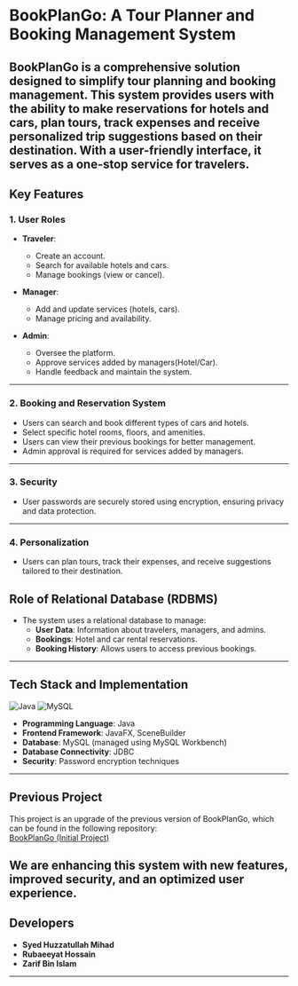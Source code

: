 # BookPlanGo: A Tour Planner and Booking Management System

**BookPlanGo** is a comprehensive solution designed to simplify tour planning and booking management. This system provides users with the ability to make reservations for hotels and cars, plan tours, track expenses and receive personalized trip suggestions based on their destination. With a user-friendly interface, it serves as a one-stop service for travelers.
---

## Key Features

### 1. User Roles
- **Traveler**: 
  - Create an account.
  - Search for available hotels and cars.
  - Manage bookings (view or cancel).
  
- **Manager**: 
  - Add and update services (hotels, cars).
  - Manage pricing and availability.
  
- **Admin**: 
  - Oversee the platform.
  - Approve services added by managers(Hotel/Car).
  - Handle feedback and maintain the system.
---
### 2. Booking and Reservation System
- Users can search and book different types of cars and hotels.
- Select specific hotel rooms, floors, and amenities.
- Users can view their previous bookings for better management.
- Admin approval is required for services added by managers.

---
### 3. Security
- User passwords are securely stored using encryption, ensuring privacy and data protection.

---

### 4. Personalization
- Users can plan tours, track their expenses, and receive suggestions tailored to their destination.

## Role of Relational Database (RDBMS)
- The system uses a relational database to manage:
  - **User Data**: Information about travelers, managers, and admins.
  - **Bookings**: Hotel and car rental reservations.
  - **Booking History**: Allows users to access previous bookings.
---
  
## Tech Stack and Implementation
![Java](https://www.oracle.com/a/ocom/img/cb71-java-logo.png)
![MySQL](https://www.mysql.com/common/logos/logo-mysql-170x115.png)

- **Programming Language**: Java
- **Frontend Framework**: JavaFX, SceneBuilder
- **Database**: MySQL (managed using MySQL Workbench)
- **Database Connectivity**: JDBC
- **Security**: Password encryption techniques
---

## Previous Project

This project is an upgrade of the previous version of BookPlanGo, which can be found in the following repository:  
[BookPlanGo (Initial Project)](https://github.com/mihadcse/BookPlanGo.git)

We are enhancing this system with new features, improved security, and an optimized user experience.
---

## Developers

- **Syed Huzzatullah Mihad**  
- **Rubaeeyat Hossain**  
- **Zarif Bin Islam**  

---
